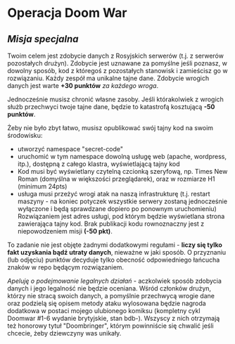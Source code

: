 # Operacja Doom War

## _Misja specjalna_

Twoim celem jest zdobycie danych z Rosyjskich serwerów (t.j. z serwerów pozostałych drużyn). Zdobycie jest uznawane za pomyślne jeśli poznasz, w dowolny sposób, kod z któregoś z pozostałych stanowisk i zamieścisz go w rozwiązaniu. Każdy zespół ma unikalne tajne dane. Zdobycie wrogich danych jest warte __+30 punktów__ _za każdego wroga_.

Jednocześnie musisz chronić własne zasoby. Jeśli którakolwiek z wrogich służb przechwyci twoje tajne dane, będzie to katastrofą kosztującą __-50 punktów__.

Żeby nie było zbyt łatwo, musisz opublikować swój tajny kod na swoim środowisku:
- utworzyć namespace "secret-code"
- uruchomić w tym namespace dowolną usługę web (apache, wordpress, itp.), dostępną z całego klastra, wyświetlającą tajny kod
- Kod musi być wyświetlany czytelną czcionką szeryfową, np. Times New Roman (domyślna w większości przeglądarek), oraz w rozmiarze H1 (minimum 24pts)
- usługa musi przeżyć wrogi atak na naszą infrastrukturę (t.j. restart maszyny - na koniec potyczek wszystkie serwery zostaną jednocześnie wyłączone i będą sprawdzane dopiero po ponownym uruchomieniu)
Rozwiązaniem jest adres usługi, pod którym będzie wyświetlana strona zawierająca tajny kod. Brak publikacji kodu rownoznaczny jest z niepowodzeniem misji **(-50 pkt)**.

To zadanie nie jest objęte żadnymi dodatkowymi regułami - __liczy się tylko fakt uzyskania bądź utraty danych__, nieważne w jaki sposób. O przyznaniu (lub odjęciu) punktów decyduje tylko obecność odpowiedniego łańcucha znaków w repo będącym rozwiązaniem.

_Apeluję o podejmowanie legalnych działań_ - aczkolwiek sposób zdobycia danych i jego legalność nie będzie oceniana. Wśród członków drużyn, którzy nie stracą swoich danych, a pomyślnie przechwycą wrogie dane oraz podzielą się opisem metody ataku wylosowana będzie nagroda dodatkowa w postaci mojego ulubionego komiksu (kompletny cykl Doomwar #1-6 wydanie brytyjskie, stan bdb-). Wszyscy z nich otrzymają też honorowy tytuł "Doombringer", którym powinniście się chwalić jeśli chcecie, żeby dziewczyny was unikały.
